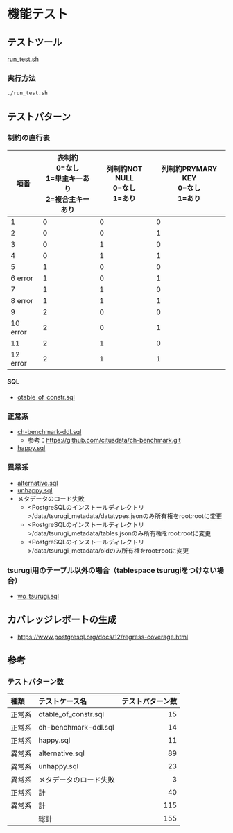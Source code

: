 # 機能テスト
## テストツール
[run_test.sh](./run_test.sh)

### 実行方法

```bash
./run_test.sh
```

## テストパターン
### 制約の直行表

|項番|表制約<br>0=なし<br>1=単主キーあり<br>2=複合主キーあり|列制約NOT NULL<br>0=なし<br>1=あり|列制約PRYMARY KEY<br>0=なし<br>1=あり|
|---|---|---|---|
|1|0| 0| 0|
|2|0| 0| 1|
|3|0| 1| 0|
|4|0| 1| 1|
|5|1| 0| 0|
|6 error|1| 0| 1|
|7|1| 1| 0|
|8 error|1| 1| 1|
|9|2| 0| 0|
|10 error|2| 0| 1|
|11|2| 1| 0|
|12 error|2| 1| 1|

#### SQL
* [otable_of_constr.sql](./otable_of_constr/otable_of_constr.sql)

### 正常系
* [ch-benchmark-ddl.sql](./ch-benchmark-ddl/ch-benchmark-ddl.sql)
	* 参考：https://github.com/citusdata/ch-benchmark.git
* [happy.sql](./happy/happy.sql)

### 異常系
* [alternative.sql](./alternative/alternative.sql)
* [unhappy.sql](./unhappy/unhappy.sql)
* メタデータのロード失敗
	* <PostgreSQLのインストールディレクトリ>/data/tsurugi_metadata/datatypes.jsonのみ所有権をroot:rootに変更
	* <PostgreSQLのインストールディレクトリ>/data/tsurugi_metadata/tables.jsonのみ所有権をroot:rootに変更
	* <PostgreSQLのインストールディレクトリ>/data/tsurugi_metadata/oidのみ所有権をroot:rootに変更

### tsurugi用のテーブル以外の場合（tablespace tsurugiをつけない場合）
* [wo_tsurugi.sql](./wo_tsurugi/wo_tsurugi.sql)

## カバレッジレポートの生成
* https://www.postgresql.org/docs/12/regress-coverage.html

## 参考

### テストパターン数
|種類|テストケース名|テストパターン数|
| :--- | :--- | ---: |
|正常系|otable_of_constr.sql|15|
|正常系|ch-benchmark-ddl.sql|14|
|正常系|happy.sql|11|
|異常系|alternative.sql|89|
|異常系|unhappy.sql|23|
|異常系|メタデータのロード失敗|3|
|正常系|計|40|
|異常系|計|115|
||総計|155|
